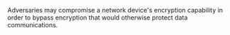 Adversaries may compromise a network device's encryption capability in order to bypass encryption that would otherwise protect data communications.
